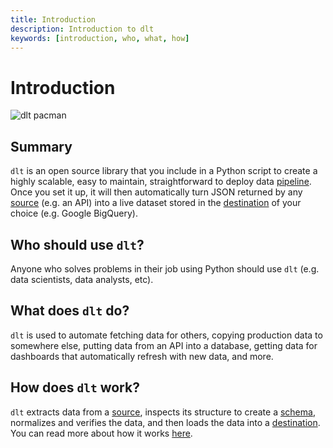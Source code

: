 ```yaml
---
title: Introduction
description: Introduction to dlt
keywords: [introduction, who, what, how]
---
```


# Introduction

![dlt pacman](/img/dlt-pacman.gif)

## Summary

`dlt` is an open source library that you include in a Python script to create a highly 
scalable, easy to maintain, straightforward to deploy data [pipeline](./glossary.md#pipeline).
Once you set it up, it will then automatically turn JSON returned by any 
[source](./glossary.md#source) (e.g. an API) into a live dataset stored in the 
[destination](./glossary.md#destination) of your choice (e.g. Google BigQuery).

## Who should use `dlt`?

Anyone who solves problems in their job using Python should use `dlt` (e.g. data scientists, 
data analysts, etc).

## What does `dlt` do?

`dlt` is used to automate fetching data for others, copying production data to somewhere else, putting data from an API into a database, getting data for dashboards that automatically refresh with new data, and more.

## How does `dlt` work?

`dlt` extracts data from a [source](./glossary.md#source), inspects its structure to create a [schema](./glossary.md#schema), normalizes and verifies the data,
and then loads the data into a [destination](./glossary.md#destination). 
You can read more about how it works [here](./architecture.md).